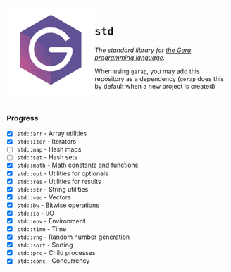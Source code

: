 <img src="logo.png" height="200" align="left"/>

# `std`
*The standard library for [the Gera programming language](https://github.com/geralang).*

When using `gerap`, you may add this repository as a dependency (`gerap` does this by default when a new project is created)

<br>

### Progress

- [x] `std::arr` - Array utilities
- [x] `std::iter` - Iterators
- [ ] `std::map` - Hash maps
- [ ] `std::set` - Hash sets
- [x] `std::math` - Math constants and functions
- [x] `std::opt` - Utilities for optionals
- [x] `std::res` - Utilities for results
- [x] `std::str` - String utilities
- [x] `std::vec` - Vectors
- [x] `std::bw` - Bitwise operations
- [x] `std::io` - I/O
- [x] `std::env` - Environment
- [x] `std::time` - Time
- [x] `std::rng` - Random number generation
- [x] `std::sort` - Sorting
- [x] `std::prc` - Child processes
- [x] `std::conc` - Concurrency   